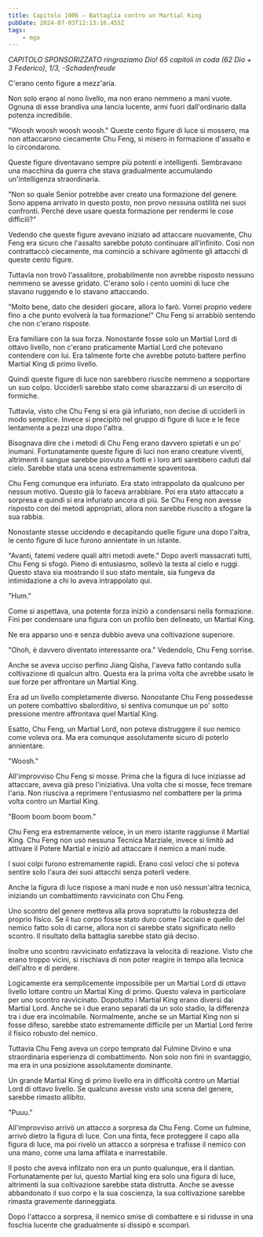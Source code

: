 ```yaml
---
title: Capitolo 1006 – Battaglia contro un Martial King
pubDate: 2024-07-03T12:13:16.455Z
tags:
    - mga
---
```



<em>CAPITOLO SPONSORIZZATO ringraziamo Dio!
65 capitoli in coda (62 Dio + 3 Federico), 1/3,
-Schadenfreude</em>


C'erano cento figure a mezz'aria.


Non solo erano al nono livello, ma non erano nemmeno a mani vuote. Ognuna di esse brandiva una lancia lucente, armi fuori dall'ordinario dalla potenza incredibile.


"Woosh woosh woosh woosh." Queste cento figure di luce si mossero, ma non attaccarono ciecamente Chu Feng, si misero in formazione d'assalto e lo circondarono.


Queste figure diventavano sempre più potenti e intelligenti. Sembravano una macchina da guerra che stava gradualmente accumulando un'intelligenza straordinaria.


"Non so quale Senior potrebbe aver creato una formazione del genere. Sono appena arrivato in questo posto, non provo nessuna ostilità nei suoi confronti. Perché deve usare questa formazione per rendermi le cose difficili?"


Vedendo che queste figure avevano iniziato ad attaccare nuovamente, Chu Feng era sicuro che l'assalto sarebbe potuto continuare all'infinito. Così non contrattaccò ciecamente, ma cominciò a schivare agilmente gli attacchi di queste cento figure.


Tuttavia non trovò l'assalitore, probabilmente non avrebbe risposto nessuno nemmeno se avesse gridato. C'erano solo i cento uomini di luce che stavano ruggendo e lo stavano attaccando.


"Molto bene, dato che desideri giocare, allora lo farò. Vorrei proprio vedere fino a che punto evolverà la tua formazione!" Chu Feng si arrabbiò sentendo che non c'erano risposte.


Era familiare con la sua forza. Nonostante fosse solo un Martial Lord di ottavo livello, non c'erano praticamente Martial Lord che potevano contendere con lui. Era talmente forte che avrebbe potuto battere perfino Martial King di primo livello.


Quindi queste figure di luce non sarebbero riuscite nemmeno a sopportare un suo colpo. Ucciderli sarebbe stato come sbarazzarsi di un esercito di formiche.


Tuttavia, visto che Chu Feng si era già infuriato, non decise di ucciderli in modo semplice. Invece si precipitò nel gruppo di figure di luce e le fece lentamente a pezzi una dopo l'altra.


Bisognava dire che i metodi di Chu Feng erano davvero spietati e un po' inumani. Fortunatamente queste figure di luci non erano creature viventi, altrimenti il sangue sarebbe piovuto a fiotti e i loro arti sarebbero caduti dal cielo. Sarebbe stata una scena estremamente spaventosa.


Chu Feng comunque era infuriato. Era stato intrappolato da qualcuno per nessun motivo. Questo già lo faceva arrabbiare. Poi era stato attaccato a sorpresa e quindi si era infuriato ancora di più. Se Chu Feng non avesse risposto con dei metodi appropriati, allora non sarebbe riuscito a sfogare la sua rabbia.


Nonostante stesse uccidendo e decapitando quelle figure una dopo l'altra, le cento figure di luce furono annientate in un istante.


"Avanti, fatemi vedere quali altri metodi avete." Dopo averli massacrati tutti, Chu Feng si sfogò. Pieno di entusiasmo, sollevò la testa al cielo e ruggì. Questo stava sia mostrando il suo stato mentale, sia fungeva da intimidazione a chi lo aveva intrappolato qui.


"Hum."


Come si aspettava, una potente forza iniziò a condensarsi nella formazione. Finì per condensare una figura con un profilo ben delineato, un Martial King.


Ne era apparso uno e senza dubbio aveva una coltivazione superiore.


"Ohoh, è davvero diventato interessante ora." Vedendolo, Chu Feng sorrise.


Anche se aveva ucciso perfino Jiang Qisha, l'aveva fatto contando sulla coltivazione di qualcun altro. Questa era la prima volta che avrebbe usato le sue forze per affrontare un Martial King.


Era ad un livello completamente diverso. Nonostante Chu Feng possedesse un potere combattivo sbalorditivo, si sentiva comunque un po' sotto pressione mentre affrontava quel Martial King.


Esatto, Chu Feng, un Martial Lord, non poteva distruggere il suo nemico come voleva ora. Ma era comunque assolutamente sicuro di poterlo annientare.


"Woosh."


All'improvviso Chu Feng si mosse. Prima che la figura di luce iniziasse ad attaccare, aveva già preso l'iniziativa. Una volta che si mosse, fece tremare l'aria. Non riusciva a reprimere l'entusiasmo nel combattere per la prima volta contro un Martial King.


"Boom boom boom boom."


Chu Feng era estremamente veloce, in un mero istante raggiunse il Martial King. Chu Feng non usò nessuna Tecnica Marziale, invece si limitò ad attivare il Potere Martial e iniziò ad attaccare il nemico a mani nude.


I suoi colpi furono estremamente rapidi. Erano così veloci che si poteva sentire solo l'aura dei suoi attacchi senza poterli vedere.


Anche la figura di luce rispose a mani nude e non usò nessun'altra tecnica, iniziando un combattimento ravvicinato con Chu Feng.


Uno scontro del genere metteva alla prova sopratutto la robustezza del proprio fisico. Se il tuo corpo fosse stato duro come l'acciaio e quello del nemico fatto solo di carne, allora non ci sarebbe stato significato nello scontro. Il risultato della battaglia sarebbe stato già deciso.


Inoltre uno scontro ravvicinato enfatizzava la velocità di reazione. Visto che erano troppo vicini, si rischiava di non poter reagire in tempo alla tecnica dell'altro e di perdere.


Logicamente era semplicemente impossibile per un Martial Lord di ottavo livello lottare contro un Martial King di primo. Questo valeva in particolare per uno scontro ravvicinato. Dopotutto i Martial King erano diversi dai Martial Lord. Anche se i due erano separati da un solo stadio, la differenza tra i due era incolmabile. Normalmente, anche se un Martial King non si fosse difeso, sarebbe stato estremamente difficile per un Martial Lord ferire il fisico robusto del nemico.


Tuttavia Chu Feng aveva un corpo temprato dal Fulmine Divino e una straordinaria esperienza di combattimento. Non solo non finì in svantaggio, ma era in una posizione assolutamente dominante.


Un grande Martial King di primo livello era in difficoltà contro un Martial Lord di ottavo livello. Se qualcuno avesse visto una scena del genere, sarebbe rimasto allibito.


"Puuu."


All'improvviso arrivò un attacco a sorpresa da Chu Feng. Come un fulmine, arrivò dietro la figura di luce. Con una finta, fece proteggere il capo alla figura di luce, ma poi rivelò un attacco a sorpresa e trafisse il nemico con una mano, come una lama affilata e inarrestabile.


Il posto che aveva infilzato non era un punto qualunque, era il dantian. Fortunatamente per lui, questo Martial king era solo una figura di luce, altrimenti la sua coltivazione sarebbe stata distrutta. Anche se avesse abbandonato il suo corpo e la sua coscienza, la sua coltivazione sarebbe rimasta gravemente danneggiata.


Dopo l'attacco a sorpresa, il nemico smise di combattere e si ridusse in una foschia lucente che gradualmente si dissipò e scomparì.
                                


                                



